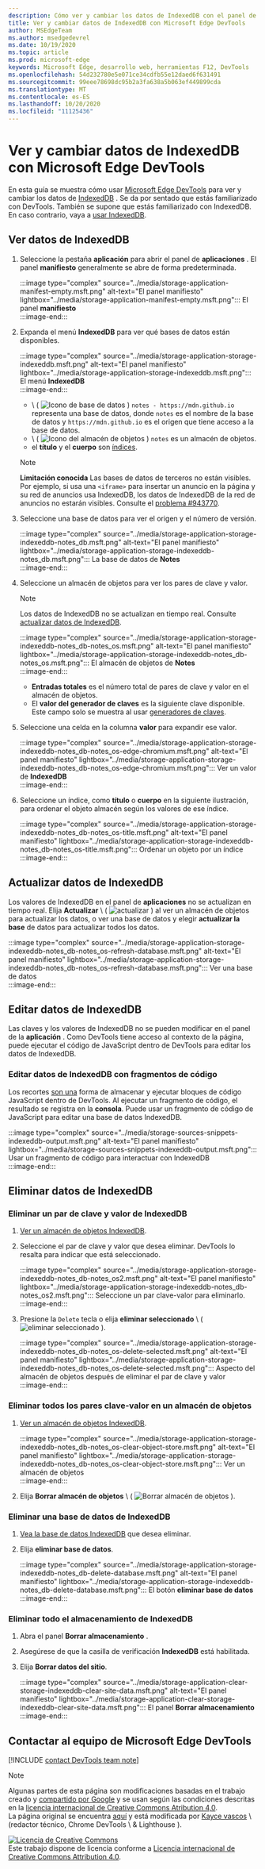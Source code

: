 ```yaml
---
description: Cómo ver y cambiar los datos de IndexedDB con el panel de aplicación y los fragmentos de código.
title: Ver y cambiar datos de IndexedDB con Microsoft Edge DevTools
author: MSEdgeTeam
ms.author: msedgedevrel
ms.date: 10/19/2020
ms.topic: article
ms.prod: microsoft-edge
keywords: Microsoft Edge, desarrollo web, herramientas F12, DevTools
ms.openlocfilehash: 54d232780e5e071ce34cdfb55e12daed6f631491
ms.sourcegitcommit: 99eee78698dc95b2a3fa638a5b063ef449899cda
ms.translationtype: MT
ms.contentlocale: es-ES
ms.lasthandoff: 10/20/2020
ms.locfileid: "11125436"
---
```

<!-- Copyright Kayce Basques 

   Licensed under the Apache License, Version 2.0 (the "License");
   you may not use this file except in compliance with the License.
   You may obtain a copy of the License at

       https://www.apache.org/licenses/LICENSE-2.0

   Unless required by applicable law or agreed to in writing, software
   distributed under the License is distributed on an "AS IS" BASIS,
   WITHOUT WARRANTIES OR CONDITIONS OF ANY KIND, either express or implied.
   See the License for the specific language governing permissions and
   limitations under the License.  -->  

# Ver y cambiar datos de IndexedDB con Microsoft Edge DevTools  

En esta guía se muestra cómo usar [Microsoft Edge DevTools][MicrosoftEdgeDevTools] para ver y cambiar los datos de [IndexedDB][MDNIndexedDBAPI] .  Se da por sentado que estás familiarizado con DevTools.  También se supone que estás familiarizado con IndexedDB.  En caso contrario, vaya a [usar IndexedDB][MDNUsingIndexedDB].  

## Ver datos de IndexedDB  

1.  Seleccione la pestaña **aplicación** para abrir el panel de **aplicaciones** .  El panel **manifiesto** generalmente se abre de forma predeterminada.  
    
    :::image type="complex" source="../media/storage-application-manifest-empty.msft.png" alt-text="El panel manifiesto" lightbox="../media/storage-application-manifest-empty.msft.png":::
       El panel **manifiesto**  
    :::image-end:::  
    
1.  Expanda el menú **IndexedDB** para ver qué bases de datos están disponibles.  
    
    :::image type="complex" source="../media/storage-application-storage-indexeddb.msft.png" alt-text="El panel manifiesto" lightbox="../media/storage-application-storage-indexeddb.msft.png":::
       El menú **IndexedDB**  
    :::image-end:::  
    
    *   \ ( ![ Icono de base de datos ][ImageDatabaseIcon] \) `notes - https://mdn.github.io` representa una base de datos, donde `notes` es el nombre de la base de datos y `https://mdn.github.io` es el origen que tiene acceso a la base de datos.  
    *   \ ( ![ Icono del almacén de objetos ][ImageObjectStoreIcon] \) `notes` es un almacén de objetos.  
    *   el **título** y el **cuerpo** son [índices][MDNUsingIndexedDBUsingIndex].  
    
    > [!NOTE]
    > **Limitación conocida**  Las bases de datos de terceros no están visibles.  Por ejemplo, si usa una `<iframe>` para insertar un anuncio en la página y su red de anuncios usa IndexedDB, los datos de IndexedDB de la red de anuncios no estarán visibles.  Consulte el [problema #943770][ChromiumIssue943770].  
    
1.  Seleccione una base de datos para ver el origen y el número de versión.  
    
    :::image type="complex" source="../media/storage-application-storage-indexeddb-notes_db.msft.png" alt-text="El panel manifiesto" lightbox="../media/storage-application-storage-indexeddb-notes_db.msft.png":::
       La base de datos de **Notes**  
    :::image-end:::  
    
1.  Seleccione un almacén de objetos para ver los pares de clave y valor.  
    
    > [!NOTE]
    > Los datos de IndexedDB no se actualizan en tiempo real.  Consulte [actualizar datos de IndexedDB](#refresh-indexeddb-data).  
    
    :::image type="complex" source="../media/storage-application-storage-indexeddb-notes_db-notes_os.msft.png" alt-text="El panel manifiesto" lightbox="../media/storage-application-storage-indexeddb-notes_db-notes_os.msft.png":::
       El almacén de objetos de **Notes**  
    :::image-end:::  
    
    *   **Entradas totales** es el número total de pares de clave y valor en el almacén de objetos.  
    *   El **valor del generador de claves** es la siguiente clave disponible.  Este campo solo se muestra al usar [generadores de claves][MDNBasicConceptsKeyGenerator].  
    
1.  Seleccione una celda en la columna **valor** para expandir ese valor.  
    
    :::image type="complex" source="../media/storage-application-storage-indexeddb-notes_db-notes_os-edge-chromium.msft.png" alt-text="El panel manifiesto" lightbox="../media/storage-application-storage-indexeddb-notes_db-notes_os-edge-chromium.msft.png":::
       Ver un valor de **IndexedDB**  
    :::image-end:::  
    
1.  Seleccione un índice, como **título** o **cuerpo** en la siguiente ilustración, para ordenar el objeto almacén según los valores de ese índice.  
   
    :::image type="complex" source="../media/storage-application-storage-indexeddb-notes_db-notes_os-title.msft.png" alt-text="El panel manifiesto" lightbox="../media/storage-application-storage-indexeddb-notes_db-notes_os-title.msft.png":::
       Ordenar un objeto por un índice  
    :::image-end:::  
    
## Actualizar datos de IndexedDB  

Los valores de IndexedDB en el panel de **aplicaciones** no se actualizan en tiempo real.  Elija **Actualizar** \ ( ![ actualizar ][ImageReloadIcon] \) al ver un almacén de objetos para actualizar los datos, o ver una base de datos y elegir **actualizar la base** de datos para actualizar todos los datos.  

:::image type="complex" source="../media/storage-application-storage-indexeddb-notes_db-notes_os-refresh-database.msft.png" alt-text="El panel manifiesto" lightbox="../media/storage-application-storage-indexeddb-notes_db-notes_os-refresh-database.msft.png":::
   Ver una base de datos  
:::image-end:::  

## Editar datos de IndexedDB  

Las claves y los valores de IndexedDB no se pueden modificar en el panel de la **aplicación** .  Como DevTools tiene acceso al contexto de la página, puede ejecutar el código de JavaScript dentro de DevTools para editar los datos de IndexedDB.  

### Editar datos de IndexedDB con fragmentos de código  

Los recortes [son una][DevtoolsJavascriptSnippets] forma de almacenar y ejecutar bloques de código JavaScript dentro de DevTools.  Al ejecutar un fragmento de código, el resultado se registra en la **consola**.  Puede usar un fragmento de código de JavaScript para editar una base de datos IndexedDB.  

:::image type="complex" source="../media/storage-sources-snippets-indexeddb-output.msft.png" alt-text="El panel manifiesto" lightbox="../media/storage-sources-snippets-indexeddb-output.msft.png":::
   Usar un fragmento de código para interactuar con IndexedDB  
:::image-end:::  

## Eliminar datos de IndexedDB  

### Eliminar un par de clave y valor de IndexedDB  

1.  [Ver un almacén de objetos IndexedDB](#view-indexeddb-data).  
1.  Seleccione el par de clave y valor que desea eliminar.  DevTools lo resalta para indicar que está seleccionado.  
    
    :::image type="complex" source="../media/storage-application-storage-indexeddb-notes_db-notes_os2.msft.png" alt-text="El panel manifiesto" lightbox="../media/storage-application-storage-indexeddb-notes_db-notes_os2.msft.png":::
       Seleccione un par clave-valor para eliminarlo.  
    :::image-end:::  
    
1.  Presione la `Delete` tecla o elija **eliminar seleccionado** \ ( ![ eliminar seleccionado ][ImageDeleteIcon] \).  
    
    :::image type="complex" source="../media/storage-application-storage-indexeddb-notes_db-notes_os-delete-selected.msft.png" alt-text="El panel manifiesto" lightbox="../media/storage-application-storage-indexeddb-notes_db-notes_os-delete-selected.msft.png":::
       Aspecto del almacén de objetos después de eliminar el par de clave y valor  
    :::image-end:::  
    
### Eliminar todos los pares clave-valor en un almacén de objetos  

1.  [Ver un almacén de objetos IndexedDB](#view-indexeddb-data).  
    
    :::image type="complex" source="../media/storage-application-storage-indexeddb-notes_db-notes_os-clear-object-store.msft.png" alt-text="El panel manifiesto" lightbox="../media/storage-application-storage-indexeddb-notes_db-notes_os-clear-object-store.msft.png":::
       Ver un almacén de objetos  
    :::image-end:::  
    
1.  Elija **Borrar almacén de objetos** \ ( ![ Borrar almacén de objetos ][ImageClearIcon] \).  
    
### Eliminar una base de datos de IndexedDB  

1.  [Vea la base de datos IndexedDB](#view-indexeddb-data) que desea eliminar.  
1.  Elija **eliminar base de datos**.  
    
    :::image type="complex" source="../media/storage-application-storage-indexeddb-notes_db-delete-database.msft.png" alt-text="El panel manifiesto" lightbox="../media/storage-application-storage-indexeddb-notes_db-delete-database.msft.png":::
       El botón **eliminar base de datos**  
    :::image-end:::  
    
### Eliminar todo el almacenamiento de IndexedDB  

1.  Abra el panel **Borrar almacenamiento** .  
1.  Asegúrese de que la casilla de verificación **IndexedDB** está habilitada.  
1.  Elija **Borrar datos del sitio**.  
    
    :::image type="complex" source="../media/storage-application-clear-storage-indexeddb-clear-site-data.msft.png" alt-text="El panel manifiesto" lightbox="../media/storage-application-clear-storage-indexeddb-clear-site-data.msft.png":::
       El panel **Borrar almacenamiento**  
    :::image-end:::  
    
## Contactar al equipo de Microsoft Edge DevTools  

[!INCLUDE [contact DevTools team note](../includes/contact-devtools-team-note.md)]  

<!-- image links -->  

[ImageClearIcon]: ../media/clear-icon.msft.png  
[ImageDatabaseIcon]: ../media/database-icon.msft.png  
[ImageDeleteIcon]: ../media/delete-icon.msft.png  
[ImageObjectStoreIcon]: ../media/object-store-icon.msft.png  
[ImageReloadIcon]: ../media/reload-icon.msft.png  

<!-- links -->  

[MicrosoftEdgeDevTools]: ../../devtools-guide-chromium.md "Herramientas para desarrolladores de Microsoft Edge (cromo) | Microsoft docs"  
[DevtoolsJavascriptSnippets]: ../javascript/snippets.md "Ejecutar fragmentos de código de JavaScript en cualquier página con Microsoft Edge DevTools | Microsoft docs"  

[ChromiumIssue943770]: https://crbug.com/943770 "943770-DevTools: Mostrar bases de datos de IndexedDB de iframe, cromo-monorail"  

[MDNBasicConceptsKeyGenerator]: https://developer.mozilla.org/docs/Web/API/IndexedDB_API/Basic_Concepts_Behind_IndexedDB#gloss_keygenerator "Generador de claves: conceptos básicos | MDN"  
[MDNIndexedDBAPI]: https://developer.mozilla.org/docs/Web/API/IndexedDB_API "API de IndexedDB | MDN"  
[MDNUsingIndexedDB]: https://developer.mozilla.org/docs/Web/API/IndexedDB_API/Using_IndexedDB "Uso de IndexedDB | MDN"  
[MDNUsingIndexedDBUsingIndex]: https://developer.mozilla.org/docs/Web/API/IndexedDB_API/Using_IndexedDB#Using_an_index "Usar un índice-Using IndexedDB | MDN"  

> [!NOTE]
> Algunas partes de esta página son modificaciones basadas en el trabajo creado y [compartido por Google][GoogleSitePolicies] y se usan según las condiciones descritas en la [licencia internacional de Creative Commons Atribution 4,0][CCA4IL].  
> La página original se encuentra [aquí](https://developers.google.com/web/tools/chrome-devtools/storage/indexeddb) y está modificada por [Kayce vascos][KayceBasques] \ (redactor técnico, Chrome DevTools \ & Lighthouse \).  

[![Licencia de Creative Commons][CCby4Image]][CCA4IL]  
Este trabajo dispone de licencia conforme a [Licencia internacional de Creative Commons Attribution 4.0][CCA4IL].  

[CCA4IL]: https://creativecommons.org/licenses/by/4.0  
[CCby4Image]: https://i.creativecommons.org/l/by/4.0/88x31.png  
[GoogleSitePolicies]: https://developers.google.com/terms/site-policies  
[KayceBasques]: https://developers.google.com/web/resources/contributors/kaycebasques  
